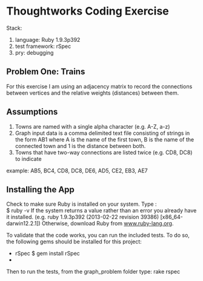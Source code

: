 Thoughtworks Coding Exercise
===============================

Stack:
  1.  language:  Ruby 1.9.3p392
  2.  test framework:  rSpec
  3.  pry: debugging

Problem One: Trains
----------------------------

For this exercise I am using an adjacency matrix to record the connections between vertices and the relative weights (distances) between them.

Assumptions
-----------------
  1. Towns are named with a single alpha character (e.g. A-Z, a-z)
  2. Graph input data is a comma delimited text file consisting of strings in the form AB1 where A is the name of the first town, B is the name of the connected town and 1 is the distance between both.
  3. Towns that have two-way connections are listed twice (e.g. CD8, DC8) to indicate

  example: AB5, BC4, CD8, DC8, DE6, AD5, CE2, EB3, AE7

Installing the App
-----------------

Check to make sure Ruby is installed on your system.  Type :  
    $ ruby -v
If the system returns a value rather than an error you already have it installed.  (e.g. ruby 1.9.3p392 (2013-02-22 revision 39386) [x86_64-darwin12.2.1])  Otherwise, download Ruby from www.ruby-lang.org.

To validate that the code works, you can run the included tests.  To do so, the following gems should be installed for this project:

*  rSpec
    $ gem install rSpec
*

Then to run the tests, from the graph_problem folder type:
    rake rspec


<!-- Graph Inputs
-----------------

Graph data should be provided in a YAML text file named graph_data.yml in the 'tests/fixtures' folder.  Use the existing './tests/fixtures/template.yml' file as a model for formatting that data.

Note: the record IDs ("one:, two:, three:,...") are arbitrary and can be any unique value you choose.  The body of each record, however, must be formatted as shown.  Quotes are not required for any values.
 -->
 